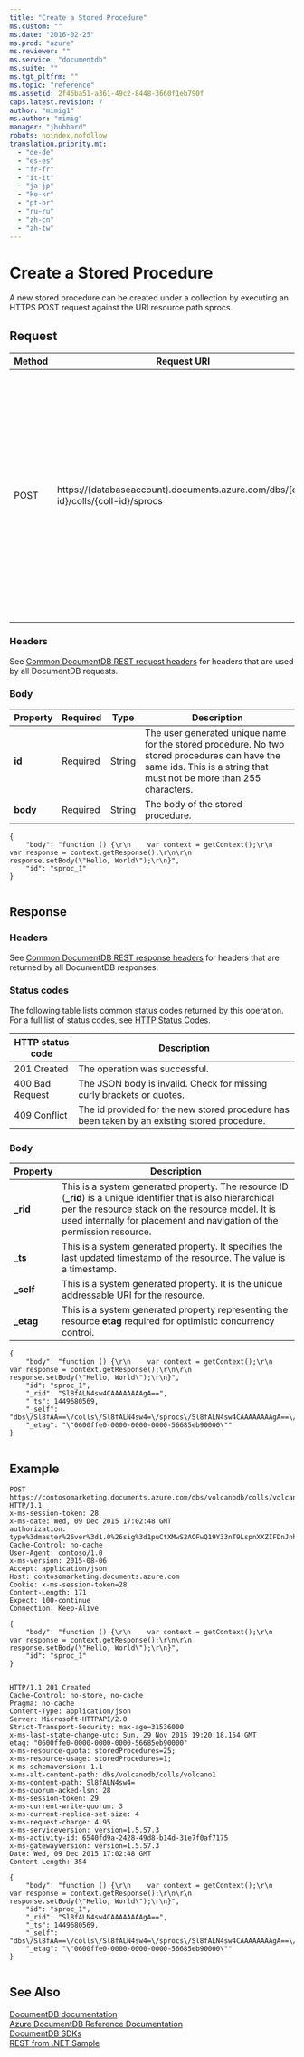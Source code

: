 ```yaml
---
title: "Create a Stored Procedure"
ms.custom: ""
ms.date: "2016-02-25"
ms.prod: "azure"
ms.reviewer: ""
ms.service: "documentdb"
ms.suite: ""
ms.tgt_pltfrm: ""
ms.topic: "reference"
ms.assetid: 2f46ba51-a361-49c2-8448-3660f1eb790f
caps.latest.revision: 7
author: "mimig1"
ms.author: "mimig"
manager: "jhubbard"
robots: noindex,nofollow
translation.priority.mt: 
  - "de-de"
  - "es-es"
  - "fr-fr"
  - "it-it"
  - "ja-jp"
  - "ko-kr"
  - "pt-br"
  - "ru-ru"
  - "zh-cn"
  - "zh-tw"
---
```

# Create a Stored Procedure
  A new stored procedure can be created under a collection by executing an HTTPS POST request against the URI resource path sprocs.  
  
## Request  
  
|Method|Request URI|Description|  
|------------|-----------------|-----------------|  
|POST|https://{databaseaccount}.documents.azure.com/dbs/{db-id}/colls/{coll-id}/sprocs|Note that the {databaseaccount} is the name of the DocumentDB account created under your subscription. The {db-id} value is the user generated name/id of the database where the stored procedure will be created, not the system generated id (rid). The {coll-id} value is the name of the collection where the stored procedure will be created.|  
  
### Headers  
 See [Common DocumentDB REST request headers](../DocumentDBREST/common-documentdb-rest-request-headers.md) for headers that are used by all DocumentDB requests.  
  
### Body  
  
|Property|Required|Type|Description|  
|--------------|--------------|----------|-----------------|  
|**id**|Required|String|The user generated unique name for the stored procedure. No two stored procedures can have the same ids. This is a string that must not be more than 255 characters.|  
|**body**|Required|String|The body of the stored procedure.|  
  
```  
{  
    "body": "function () {\r\n    var context = getContext();\r\n    var response = context.getResponse();\r\n\r\n    response.setBody(\"Hello, World\");\r\n}",  
    "id": "sproc_1"  
}  
  
```  
  
## Response  
  
### Headers  
 See [Common DocumentDB REST response headers](../DocumentDBREST/common-documentdb-rest-response-headers.md) for headers that are returned by all DocumentDB responses.  
  
### Status codes  
 The following table lists common status codes returned by this operation. For a full list of status codes, see [HTTP Status Codes](https://msdn.microsoft.com/library/azure/dn783364.aspx).  
  
|HTTP status code|Description|  
|----------------------|-----------------|  
|201 Created|The operation was successful.|  
|400 Bad Request|The JSON body is invalid. Check for missing curly brackets or quotes.|  
|409 Conflict|The id provided for the new stored procedure has been taken by an existing stored procedure.|  
  
### Body  
  
|Property|Description|  
|--------------|-----------------|  
|**_rid**|This is a system generated property. The resource ID (**_rid**) is a unique identifier that is also hierarchical per the resource stack on the resource model. It is used internally for placement and navigation of the permission resource.|  
|**_ts**|This is a system generated property. It specifies the last updated timestamp of the resource. The value is a timestamp.|  
|**_self**|This is a system generated property. It is the unique addressable URI for the resource.|  
|**_etag**|This is a system generated property representing the resource **etag** required for optimistic concurrency control.|  
  
```  
{  
    "body": "function () {\r\n    var context = getContext();\r\n    var response = context.getResponse();\r\n\r\n    response.setBody(\"Hello, World\");\r\n}",  
    "id": "sproc_1",  
    "_rid": "Sl8fALN4sw4CAAAAAAAAgA==",  
    "_ts": 1449680569,  
    "_self": "dbs\/Sl8fAA==\/colls\/Sl8fALN4sw4=\/sprocs\/Sl8fALN4sw4CAAAAAAAAgA==\/",  
    "_etag": "\"0600ffe0-0000-0000-0000-56685eb90000\""  
}  
  
```  
  
## Example  
  
```  
POST https://contosomarketing.documents.azure.com/dbs/volcanodb/colls/volcano1/sprocs HTTP/1.1  
x-ms-session-token: 28  
x-ms-date: Wed, 09 Dec 2015 17:02:48 GMT  
authorization: type%3dmaster%26ver%3d1.0%26sig%3d1puCtXMwS2AOFwQ19Y33nT9LspnXXZIFDnJnh%2b%2bOCKk%3d  
Cache-Control: no-cache  
User-Agent: contoso/1.0  
x-ms-version: 2015-08-06  
Accept: application/json  
Host: contosomarketing.documents.azure.com  
Cookie: x-ms-session-token=28  
Content-Length: 171  
Expect: 100-continue  
Connection: Keep-Alive  
  
{  
    "body": "function () {\r\n    var context = getContext();\r\n    var response = context.getResponse();\r\n\r\n    response.setBody(\"Hello, World\");\r\n}",  
    "id": "sproc_1"  
}  
  
```  
  
```  
HTTP/1.1 201 Created  
Cache-Control: no-store, no-cache  
Pragma: no-cache  
Content-Type: application/json  
Server: Microsoft-HTTPAPI/2.0  
Strict-Transport-Security: max-age=31536000  
x-ms-last-state-change-utc: Sun, 29 Nov 2015 19:20:18.154 GMT  
etag: "0600ffe0-0000-0000-0000-56685eb90000"  
x-ms-resource-quota: storedProcedures=25;  
x-ms-resource-usage: storedProcedures=1;  
x-ms-schemaversion: 1.1  
x-ms-alt-content-path: dbs/volcanodb/colls/volcano1  
x-ms-content-path: Sl8fALN4sw4=  
x-ms-quorum-acked-lsn: 28  
x-ms-session-token: 29  
x-ms-current-write-quorum: 3  
x-ms-current-replica-set-size: 4  
x-ms-request-charge: 4.95  
x-ms-serviceversion: version=1.5.57.3  
x-ms-activity-id: 6540fd9a-2428-49d8-b14d-31e7f0af7175  
x-ms-gatewayversion: version=1.5.57.3  
Date: Wed, 09 Dec 2015 17:02:48 GMT  
Content-Length: 354  
  
{  
    "body": "function () {\r\n    var context = getContext();\r\n    var response = context.getResponse();\r\n\r\n    response.setBody(\"Hello, World\");\r\n}",  
    "id": "sproc_1",  
    "_rid": "Sl8fALN4sw4CAAAAAAAAgA==",  
    "_ts": 1449680569,  
    "_self": "dbs\/Sl8fAA==\/colls\/Sl8fALN4sw4=\/sprocs\/Sl8fALN4sw4CAAAAAAAAgA==\/",  
    "_etag": "\"0600ffe0-0000-0000-0000-56685eb90000\""  
}  
  
```  
  
## See Also  
 [DocumentDB documentation](http://azure.microsoft.com/documentation/services/documentdb/)   
 [Azure DocumentDB Reference Documentation](../Topic/Azure%20DocumentDB%20Reference%20Documentation.md)   
 [DocumentDB SDKs](https://azure.microsoft.com/documentation/articles/documentdb-sdk-dotnet/)   
 [REST from .NET Sample](https://github.com/Azure/azure-documentdb-dotnet/tree/master/samples/rest-from-.net)  
  
  